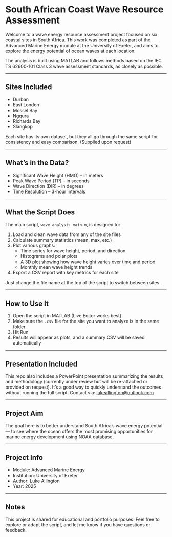 # South African Coast Wave Resource Assessment

Welcome to a wave energy resource assessment project focused on six coastal sites in South Africa. This work was completed as part of the Advanced Marine Energy module at the University of Exeter, and aims to explore the energy potential of ocean waves at each location.

The analysis is built using MATLAB and follows methods based on the IEC TS 62600-101 Class 3 wave assessment standards, as closely as possible.

---

## Sites Included

- Durban  
- East London  
- Mossel Bay  
- Ngqura  
- Richards Bay  
- Slangkop

Each site has its own dataset, but they all go through the same script for consistency and easy comparison. (Supplied upon request)

---

## What’s in the Data?

- Significant Wave Height (HMO) – in meters  
- Peak Wave Period (TP) – in seconds  
- Wave Direction (DIR) – in degrees  
- Time Resolution – 3-hour intervals

---

## What the Script Does

The main script, `wave_analysis_main.m`, is designed to:

1. Load and clean wave data from any of the site files  
2. Calculate summary statistics (mean, max, etc.)  
3. Plot various graphs:
   - Time series for wave height, period, and direction
   - Histograms and polar plots
   - A 3D plot showing how wave height varies over time and period
   - Monthly mean wave height trends
4. Export a CSV report with key metrics for each site

Just change the file name at the top of the script to switch between sites.

---

## How to Use It

1. Open the script in MATLAB (Live Editor works best)
2. Make sure the `.csv` file for the site you want to analyze is in the same folder
3. Hit Run
4. Results will appear as plots, and a summary CSV will be saved automatically

---

## Presentation Included

This repo also includes a PowerPoint presentation summarizing the results and methodology (currently under review but will be re-attached or provided on request). It’s a good way to quickly understand the outcomes without running the full script.
Contact via: lukeallington@outlook.com 

---

## Project Aim

The goal here is to better understand South Africa’s wave energy potential — to see where the ocean offers the most promising opportunities for marine energy development using NOAA database.

---

## Project Info

- Module: Advanced Marine Energy  
- Institution: University of Exeter  
- Author: Luke Allington  
- Year: 2025

---

## Notes

This project is shared for educational and portfolio purposes. Feel free to explore or adapt the script, and let me know if you have questions or feedback.
